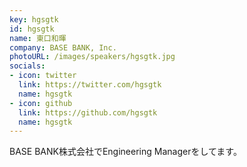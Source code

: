 ```yaml
---
key: hgsgtk
id: hgsgtk
name: 東口和暉
company: BASE BANK, Inc.
photoURL: /images/speakers/hgsgtk.jpg
socials:
- icon: twitter
  link: https://twitter.com/hgsgtk
  name: hgsgtk
- icon: github
  link: https://github.com/hgsgtk
  name: hgsgtk
---
```

BASE BANK株式会社でEngineering Managerをしてます。